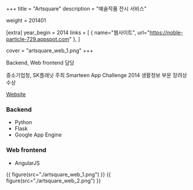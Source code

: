 +++
title = "Artsquare"
description = "예술작품 전시 서비스"

weight = 201401

[extra]
year_begin = 2014
links = [
    { name="웹사이트", url="https://noble-particle-729.appspot.com" },
]

cover = "artsquare_web_1.png"
+++

Backend, Web frontend 담당

중소기업청, SK플래닛 주최 Smarteen App Challenge 2014 생활정보 부문 장려상 수상

[Website](https://noble-particle-729.appspot.com)

### Backend

- Python
- Flask
- Google App Engine

### Web frontend

- AngularJS

{{ figure(src="./artsquare_web_1.png") }}
{{ figure(src="./artsquare_web_2.png") }}
